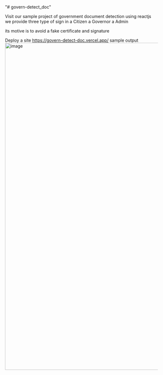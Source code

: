 "# govern-detect_doc" 

Visit our sample project of government document detection using reactjs 
we provide three type of sign in
a Citizen
a Governor
a Admin

its motive is to avoid a fake certificate and signature

Deploy a site https://govern-detect-doc.vercel.app/
sample output
<img width="1920" height="1080" alt="image" src="https://github.com/user-attachments/assets/56556b1f-a3c1-4dfb-af3d-83d3153ab1ac" />
